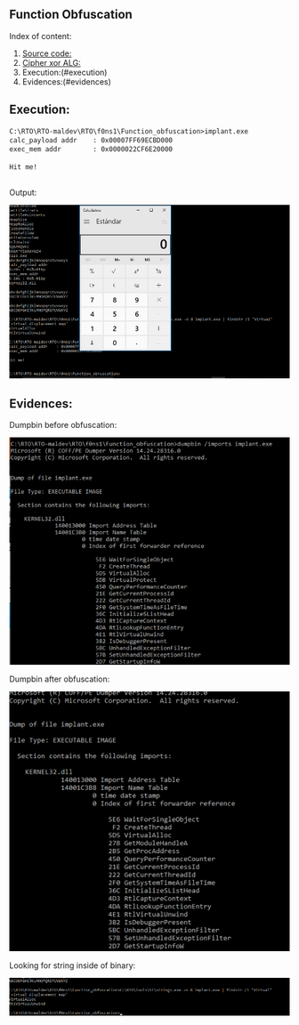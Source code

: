 ## Function Obfuscation

Index of content:

  1.  [Source code:](implant_function_obfuscation.cpp)
  2.  [Cipher xor ALG:](xorencrypt.py)
  3.  Execution:(#execution)
  4.  Evidences:(#evidences)

## Execution:

```
C:\RTO\RTO-maldev\RTO\f0ns1\Function_obfuscation>implant.exe
calc_payload addr    : 0x00007FF69ECBD000
exec_mem addr        : 0x0000022CF6E20000

Hit me!


```
Output:

![VIrtualProtect](output.png)



## Evidences:

Dumpbin before obfuscation:

![VIrtualProtect](virtual_protect_obfuscation.png)

Dumpbin after obfuscation:

![VIrtualProtect](obfuscation_funct_virtualProtect.png)

Looking for string inside of binary:

![VIrtualProtect](virtualprotect_obfuscation.png)


